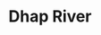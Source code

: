 ---
title: "Dhap River"
title_bn: "ধাপ নদী"
description: "This river derived from Atrai river at Shomvuganj of Birgaj Upazilla that travels up to Dinajpur."
---